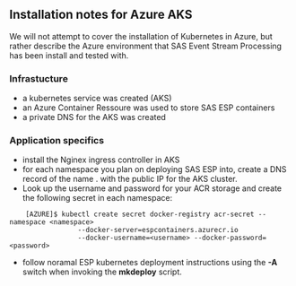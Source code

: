 ## Installation notes for Azure AKS

We will not attempt to cover the installation of Kubernetes in Azure,
but rather describe the Azure environment that SAS Event Stream Processing
has been install and tested with.

### Infrastucture
* a kubernetes service was created (AKS)
* an Azure Container Ressoure was used to store SAS ESP containers
* a private DNS for the AKS was created

### Application specifics
* install the Nginex ingress controller in AKS
* for each namespace you plan on deploying SAS ESP into, create a DNS
record of the name <namespace>.<dns root> with the public IP for the
AKS cluster.
* Look up the username and password for your ACR storage and create
the following secret in each namespace:
```shell
    [AZURE]$ kubectl create secret docker-registry acr-secret --namespace <namespace>
                 --docker-server=espcontainers.azurecr.io
                 --docker-username=<username> --docker-password=<password>
```		 

* follow noramal ESP kubernetes deployment instructions using the
**-A** switch when invoking the **mkdeploy** script. 

